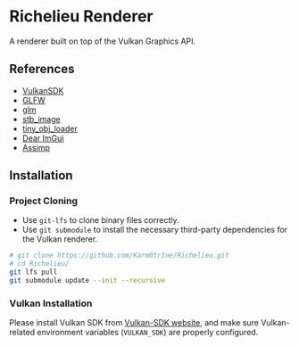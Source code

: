 # Richelieu Renderer
A renderer built on top of the Vulkan Graphics API.

## References
- [VulkanSDK](https://vulkan.lunarg.com/)
- [GLFW](https://github.com/glfw/glfw)
- [glm](https://github.com/g-truc/glm/tree/master)
- [stb_image](https://github.com/nothings/stb)
- [tiny_obj_loader](https://github.com/tinyobjloader/tinyobjloader)
- [Dear ImGui](https://github.com/ocornut/imgui)
- [Assimp](https://github.com/assimp/assimp)

## Installation
### Project Cloning
- Use `git-lfs` to clone binary files correctly.
- Use `git submodule` to install the necessary third-party dependencies for the Vulkan renderer.

``` bash
# git clone https://github.com/Karm0tr1ne/Richelieu.git
# cd Richelieu/
git lfs pull
git submodule update --init --recursive
```
### Vulkan Installation
Please install Vulkan SDK from [Vulkan-SDK website](https://www.lunarg.com/vulkan-sdk/), and make sure Vulkan-related environment variables (`VULKAN_SDK`) are properly configured.

